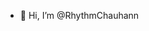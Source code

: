 - 👋 Hi, I’m @RhythmChauhann


<!---
RhythmChauhann/RhythmChauhann is a ✨ special ✨ repository because its `README.md` (this file) appears on your GitHub profile.
You can click the Preview link to take a look at your changes.
--->
